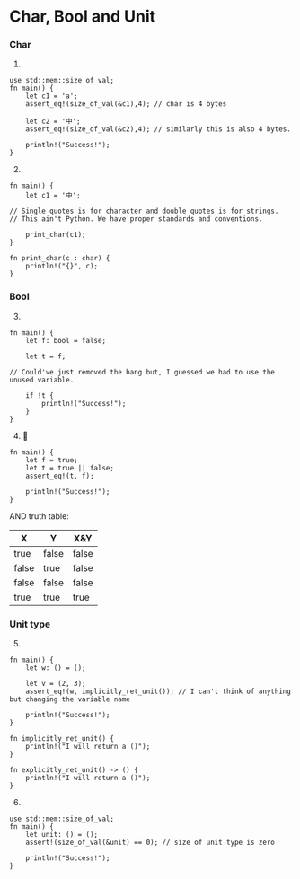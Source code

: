 # Char, Bool and Unit

### Char
1. 
```rust, editable
use std::mem::size_of_val;
fn main() {
    let c1 = 'a';
    assert_eq!(size_of_val(&c1),4); // char is 4 bytes 

    let c2 = '中';
    assert_eq!(size_of_val(&c2),4); // similarly this is also 4 bytes.

    println!("Success!");
} 
```
2. 
```rust, editable
fn main() {
    let c1 = '中';

// Single quotes is for character and double quotes is for strings.
// This ain't Python. We have proper standards and conventions.

    print_char(c1);
} 

fn print_char(c : char) {
    println!("{}", c);
}
```

### Bool
3. 
```rust, editable
fn main() {
    let f: bool = false;

    let t = f;

// Could've just removed the bang but, I guessed we had to use the unused variable.

    if !t {
        println!("Success!");
    }
} 
```

4. 🌟
```rust, editable
fn main() {
    let f = true;
    let t = true || false;
    assert_eq!(t, f);

    println!("Success!");
}

```
AND truth table:

|X     |Y     |X&Y   |
|------|------|------|
|true  |false |false |
|false |true  |false |
|false |false |false |
|true  |true  |true  |

### Unit type
5. 
```rust,editable
fn main() {
    let w: () = ();

    let v = (2, 3);
    assert_eq!(w, implicitly_ret_unit()); // I can't think of anything but changing the variable name

    println!("Success!");
}

fn implicitly_ret_unit() {
    println!("I will return a ()");
}

fn explicitly_ret_unit() -> () {
    println!("I will return a ()");
}
```

6.
```rust,editable
use std::mem::size_of_val;
fn main() {
    let unit: () = ();
    assert!(size_of_val(&unit) == 0); // size of unit type is zero

    println!("Success!");
}
```
